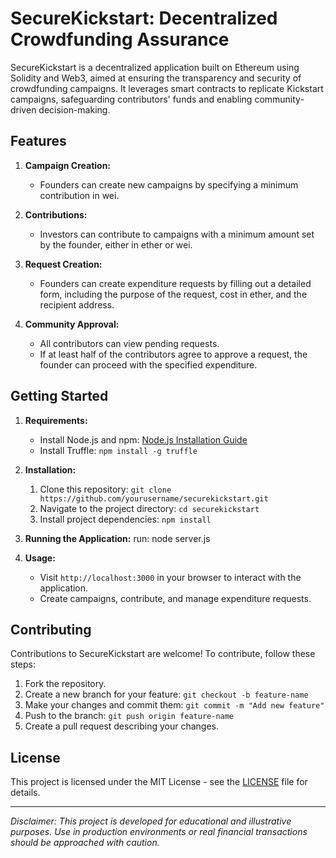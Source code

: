 # SecureKickstart: Decentralized Crowdfunding Assurance

SecureKickstart is a decentralized application built on Ethereum using Solidity and Web3, aimed at ensuring the transparency and security of crowdfunding campaigns. It leverages smart contracts to replicate Kickstart campaigns, safeguarding contributors' funds and enabling community-driven decision-making.

## Features

1. **Campaign Creation:**
   - Founders can create new campaigns by specifying a minimum contribution in wei.
   
2. **Contributions:**
   - Investors can contribute to campaigns with a minimum amount set by the founder, either in ether or wei.

3. **Request Creation:**
   - Founders can create expenditure requests by filling out a detailed form, including the purpose of the request, cost in ether, and the recipient address.

4. **Community Approval:**
   - All contributors can view pending requests.
   - If at least half of the contributors agree to approve a request, the founder can proceed with the specified expenditure.

## Getting Started

1. **Requirements:**
   - Install Node.js and npm: [Node.js Installation Guide](https://nodejs.org/)
   - Install Truffle: `npm install -g truffle`

2. **Installation:**
   1. Clone this repository: `git clone https://github.com/yourusername/securekickstart.git`
   2. Navigate to the project directory: `cd securekickstart`
   3. Install project dependencies: `npm install`

3. **Running the Application:**
   run: node server.js

4. **Usage:**
   - Visit `http://localhost:3000` in your browser to interact with the application.
   - Create campaigns, contribute, and manage expenditure requests.

## Contributing

Contributions to SecureKickstart are welcome! To contribute, follow these steps:

1. Fork the repository.
2. Create a new branch for your feature: `git checkout -b feature-name`
3. Make your changes and commit them: `git commit -m "Add new feature"`
4. Push to the branch: `git push origin feature-name`
5. Create a pull request describing your changes.

## License

This project is licensed under the MIT License - see the [LICENSE](LICENSE) file for details.

---

*Disclaimer: This project is developed for educational and illustrative purposes. Use in production environments or real financial transactions should be approached with caution.*
